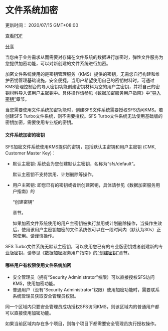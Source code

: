 # 文件系统加密

更新时间： 2020/07/15 GMT+08:00

[查看PDF](https://support.huaweicloud.com/productdesc-sfs/sfs-productdesc.pdf)

[分享](javascript:void(0);)



当您由于业务需求从而需要对存储在文件系统的数据进行加密时，弹性文件服务为您提供加密功能，可以对新创建的文件系统进行加密。

加密文件系统使用的是密钥管理服务（KMS）提供的密钥，无需您自行构建和维护密钥管理基础设施，安全便捷。当用户希望使用自己的密钥材料时，可通过KMS管理控制台的导入密钥功能创建密钥材料为空的用户主密钥，并将自己的密钥材料导入该用户主密钥中。具体操作请参见《数据加密服务用户指南》中[“导入密钥”](https://support.huaweicloud.com/usermanual-dew/dew_01_0089.html)章节。

当您需要使用文件系统加密功能时，创建SFS文件系统需要授权SFS访问KMS。若创建SFS Turbo文件系统，则不需要授权。SFS Turbo文件系统无法使用基础版的密钥加密，需要使用专业版的密钥。

#### 文件系统加密的密钥

SFS加密文件系统使用KMS提供的密钥，包括默认主密钥和用户主密钥 (CMK, Customer Master Key)：

- 默认主密钥: 系统会为您创建默认主密钥，名称为“sfs/default”。

  默认主密钥不支持禁用、计划删除等操作。

- 用户主密钥: 即您已有的密钥或者新创建密钥，具体请参见《数据加密服务用户指南》的

  “创建密钥”

  章节。

  如果加密文件系统使用的用户主密钥被执行禁用或计划删除操作，当操作生效后，使用该用户主密钥加密的文件系统仅可以在一段时间内（默认为30s）正常使用。请谨慎操作。

SFS Turbo文件系统无默认主密钥，可以使用您已有的专业版密钥或者创建新的专业版密钥，请参见《数据加密服务用户指南》的[“创建密钥”](https://support.huaweicloud.com/usermanual-dew/dew_01_0178.html)章节。

#### 哪些用户有权限使用文件系统加密

- 安全管理员（拥有“Security Administrator”权限）可以直接授权SFS访问KMS，使用加密功能。
- 普通用户（没有“Security Administrator”权限）使用加密功能时，需要联系系统管理员获取安全管理员权限。

同一个区域内只要安全管理员成功授权SFS访问KMS，则该区域内的普通用户都可以直接使用加密功能。

如果当前区域内存在多个项目，则每个项目下都需要安全管理员执行授权操作。